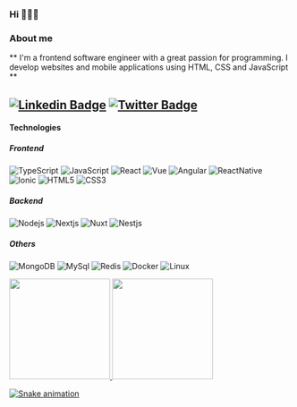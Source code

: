 ### Hi 👨🏽‍💻

### About me
** I'm a frontend software engineer with a great passion for programming. I develop websites and mobile applications using HTML, CSS and JavaScript **

[![Linkedin Badge](https://img.shields.io/badge/-Jsdeveloperr%20%20-blue?style=for-the-badge&logo=Linkedin&logoColor=white&link=https://www.linkedin.com/in/jsdeveloperr/)](https://www.linkedin.com/in/)  [![Twitter Badge](https://img.shields.io/badge/-@Jsdeveloperr___-blue?style=for-the-badge&logo=twitter&logoColor=white&link=https://twitter.com/)](https://twitter.com/)
---

#### Technologies

##### Frontend
![TypeScript](https://img.shields.io/badge/-TypeScript-black?style=for-the-badge&logo=typescript)
![JavaScript](https://img.shields.io/badge/-JavaScript-black?style=for-the-badge&logo=javascript)
![React](https://img.shields.io/badge/-React-black?style=for-the-badge&logo=React)
![Vue](https://img.shields.io/badge/-Vue-black?style=for-the-badge&logo=Vue)
![Angular](https://img.shields.io/badge/-Angular-black?style=for-the-badge&logo=Angular)
![ReactNative](https://img.shields.io/badge/-ReactNative-black?style=for-the-badge&logo=React)
![Ionic](https://img.shields.io/badge/-Ionic-black?style=for-the-badge&logo=Ionic)
![HTML5](https://img.shields.io/badge/-HTML5-black?style=for-the-badge&logo=html5&logoColor=white)
![CSS3](https://img.shields.io/badge/-CSS3-black?style=for-the-badge&logo=css3)

##### Backend
![Nodejs](https://img.shields.io/badge/-Nodejs-black?style=for-the-badge&logo=Node.js)
![Nextjs](https://img.shields.io/badge/-Nextjs-black?style=for-the-badge&logo=Next.js)
![Nuxt](https://img.shields.io/badge/-Nuxtjs-black?style=for-the-badge&logo=Nuxt.js)
![Nestjs](https://img.shields.io/badge/-Nestjs-black?style=for-the-badge&logo=Nest.js)

##### Others
![MongoDB](https://img.shields.io/badge/-MongoDB-black?style=for-the-badge&logo=mongodb)
![MySql](https://img.shields.io/badge/-MySql-black?style=for-the-badge&logo=mysql&logoColor=fffeee)
![Redis](https://img.shields.io/badge/-Redis-black?style=for-the-badge&logo=Redis)
![Docker](https://img.shields.io/badge/-Docker-black?style=for-the-badge&logo=Docker)
![Linux](https://img.shields.io/badge/-Linux-black?style=for-the-badge&logo=Linux)

<div>
  <a href="https://github.com/jsdeveloperr">
  <img height="180em" src="https://github-readme-stats.vercel.app/api?username=jsdeveloperr&show_icons=true&theme=tokyonight&include_all_commits=true&count_private=true"/>
  <img height="180em" src="https://github-readme-stats.vercel.app/api/top-langs/?username=jsdeveloperr&layout=compact&langs_count=7&theme=tokyonight"/>
</div>


 ![Snake animation](https://github.com/jsdeveloperr/jsdeveloperr/blob/output/github-contribution-grid-snake.svg)

